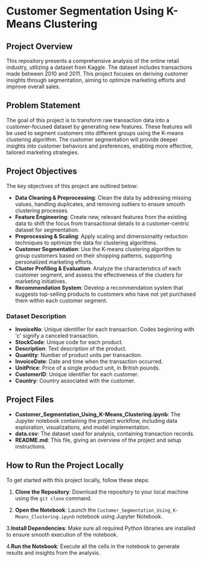# Customer Segmentation Using K-Means Clustering

## Project Overview
This repository presents a comprehensive analysis of the online retail industry, utilizing a dataset from Kaggle. The dataset includes transactions made between 2010 and 2011. This project focuses on deriving customer insights through segmentation, aiming to optimize marketing efforts and improve overall sales.

## Problem Statement
The goal of this project is to transform raw transaction data into a customer-focused dataset by generating new features. These features will be used to segment customers into different groups using the K-means clustering algorithm. The customer segmentation will provide deeper insights into customer behaviors and preferences, enabling more effective, tailored marketing strategies.

## Project Objectives
The key objectives of this project are outlined below:

- **Data Cleaning & Preprocessing**: Clean the data by addressing missing values, handling duplicates, and removing outliers to ensure smooth clustering processes.
- **Feature Engineering**: Create new, relevant features from the existing data to shift the focus from transactional details to a customer-centric dataset for segmentation.
- **Preprocessing & Scaling**: Apply scaling and dimensionality reduction techniques to optimize the data for clustering algorithms.
- **Customer Segmentation**: Use the K-means clustering algorithm to group customers based on their shopping patterns, supporting personalized marketing efforts.
- **Cluster Profiling & Evaluation**: Analyze the characteristics of each customer segment, and assess the effectiveness of the clusters for marketing initiatives.
- **Recommendation System**: Develop a recommendation system that suggests top-selling products to customers who have not yet purchased them within each customer segment.


### Dataset Description

- **InvoiceNo**: Unique identifier for each transaction. Codes beginning with 'c' signify a canceled transaction.
- **StockCode**: Unique code for each product.
- **Description**: Text description of the product.
- **Quantity**: Number of product units per transaction.
- **InvoiceDate**: Date and time when the transaction occurred.
- **UnitPrice**: Price of a single product unit, in British pounds.
- **CustomerID**: Unique identifier for each customer.
- **Country**: Country associated with the customer.

## Project Files
- **Customer_Segmentation_Using_K-Means_Clustering.ipynb**: The Jupyter notebook containing the project workflow, including data exploration, visualizations, and model implementation.
- **data.csv**: The dataset used for analysis, containing transaction records.
- **README.md**: This file, giving an overview of the project and setup instructions.

## How to Run the Project Locally
To get started with this project locally, follow these steps:

1. **Clone the Repository**: Download the repository to your local machine using the `git clone` command.

2. **Open the Notebook**: Launch the `Customer_Segmentation_Using_K-Means_Clustering.ipynb` notebook using Jupyter Notebook.

3.**Install Dependencies**: Make sure all required Python libraries are installed to ensure smooth execution of the notebook.

4.**Run the Notebook**: Execute all the cells in the notebook to generate results and insights from the analysis.

